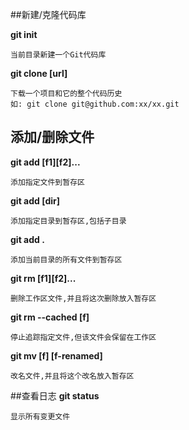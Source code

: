 
##新建/克隆代码库

**git init**
	
	当前目录新建一个Git代码库
**git clone [url]**

	下载一个项目和它的整个代码历史
	如: git clone git@github.com:xx/xx.git

## 添加/删除文件
**git add [f1][f2]...**

	添加指定文件到暂存区
**git add [dir]**

	添加指定目录到暂存区,包括子目录
**git add .**
	
	添加当前目录的所有文件到暂存区

**git rm [f1][f2]...**

	删除工作区文件,并且将这次删除放入暂存区
**git rm --cached [f]**

	停止追踪指定文件,但该文件会保留在工作区
**git mv [f] [f-renamed]**
	
	改名文件,并且将这个改名放入暂存区
##查看日志
**git status**

	显示所有变更文件
